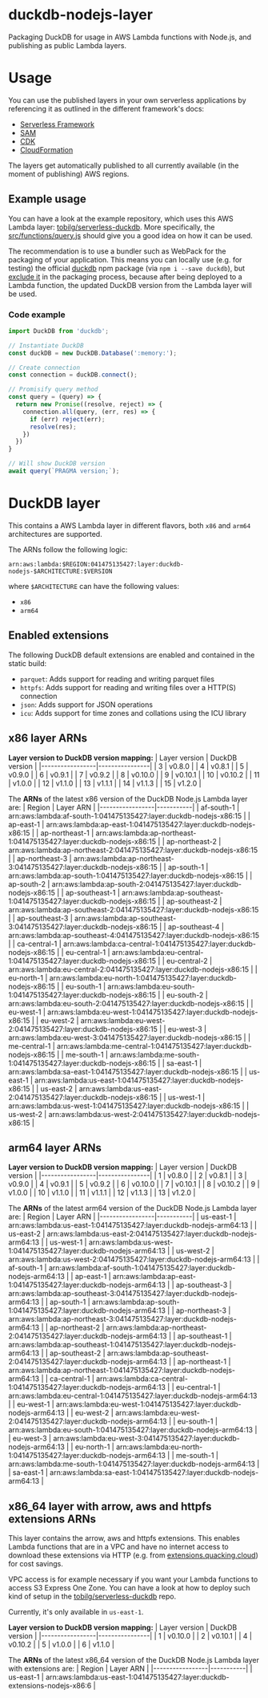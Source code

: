 # duckdb-nodejs-layer
Packaging DuckDB for usage in AWS Lambda functions with Node.js, and publishing as public Lambda layers.

# Usage
You can use the published layers in your own serverless applications by referencing it as outlined in the different framework's docs:

* [Serverless Framework](https://www.serverless.com/framework/docs/providers/aws/guide/serverless.yml/#functions)
* [SAM](https://aws.amazon.com/blogs/compute/working-with-aws-lambda-and-lambda-layers-in-aws-sam/)
* [CDK](https://docs.aws.amazon.com/cdk/api/v1/docs/aws-lambda-readme.html#layers)
* [CloudFormation](https://docs.aws.amazon.com/AWSCloudFormation/latest/UserGuide/aws-resource-lambda-function.html#cfn-lambda-function-layers)

The layers get automatically published to all currently available (in the moment of publishing) AWS regions.

## Example usage
You can have a look at the example repository, which uses this AWS Lambda layer: [tobilg/serverless-duckdb](https://github.com/tobilg/serverless-duckdb). More specifically, the [src/functions/query.js](https://github.com/tobilg/serverless-duckdb/blob/main/src/functions/query.js) should give you a good idea on how it can be used.

The recommendation is to use a bundler such as WebPack for the packaging of your application. This means you can locally use (e.g. for testing) the official [duckdb](https://www.npmjs.com/package/duckdb) npm package (via `npm i --save duckdb`), but [exclude it](https://github.com/tobilg/serverless-duckdb/blob/main/webpack.config.serverless.js#L27) in the packaging process, because after being deployed to a Lambda function, the updated DuckDB version from the Lambda layer will be used.

### Code example

```javascript
import DuckDB from 'duckdb';

// Instantiate DuckDB
const duckDB = new DuckDB.Database(':memory:');

// Create connection
const connection = duckDB.connect();

// Promisify query method
const query = (query) => {
  return new Promise((resolve, reject) => {
    connection.all(query, (err, res) => {
      if (err) reject(err);
      resolve(res);
    })
  })
}

// Will show DuckDB version
await query(`PRAGMA version;`);
```

# DuckDB layer
This contains a AWS Lambda layer in different flavors, both `x86` and `arm64` architectures are supported.

The ARNs follow the following logic:
```text
arn:aws:lambda:$REGION:041475135427:layer:duckdb-nodejs-$ARCHITECTURE:$VERSION
```

where `$ARCHITECTURE` can have the following values:

* `x86`
* `arm64`

## Enabled extensions
The following DuckDB default extensions are enabled and contained in the static build:

* `parquet`: Adds support for reading and writing parquet files
* `httpfs`: Adds support for reading and writing files over a HTTP(S) connection
* `json`: Adds support for JSON operations
* `icu`: Adds support for time zones and collations using the ICU library

## x86 layer ARNs

**Layer version to DuckDB version mapping:**
| Layer version   | DuckDB version |
|-----------------|----------------|
| 3               | v0.8.0         |
| 4               | v0.8.1         |
| 5               | v0.9.0         |
| 6               | v0.9.1         |
| 7               | v0.9.2         |
| 8               | v0.10.0        |
| 9               | v0.10.1        |
| 10              | v0.10.2        |
| 11              | v1.0.0         |
| 12              | v1.1.0         |
| 13              | v1.1.1         |
| 14              | v1.1.3         |
| 15              | v1.2.0         |

The **ARNs** of the latest x86 version of the DuckDB Node.js Lambda layer are:
| Region          | Layer ARN |
|-----------------|-----------|
| af-south-1 | arn:aws:lambda:af-south-1:041475135427:layer:duckdb-nodejs-x86:15 |
| ap-east-1 | arn:aws:lambda:ap-east-1:041475135427:layer:duckdb-nodejs-x86:15 |
| ap-northeast-1 | arn:aws:lambda:ap-northeast-1:041475135427:layer:duckdb-nodejs-x86:15 |
| ap-northeast-2 | arn:aws:lambda:ap-northeast-2:041475135427:layer:duckdb-nodejs-x86:15 |
| ap-northeast-3 | arn:aws:lambda:ap-northeast-3:041475135427:layer:duckdb-nodejs-x86:15 |
| ap-south-1 | arn:aws:lambda:ap-south-1:041475135427:layer:duckdb-nodejs-x86:15 |
| ap-south-2 | arn:aws:lambda:ap-south-2:041475135427:layer:duckdb-nodejs-x86:15 |
| ap-southeast-1 | arn:aws:lambda:ap-southeast-1:041475135427:layer:duckdb-nodejs-x86:15 |
| ap-southeast-2 | arn:aws:lambda:ap-southeast-2:041475135427:layer:duckdb-nodejs-x86:15 |
| ap-southeast-3 | arn:aws:lambda:ap-southeast-3:041475135427:layer:duckdb-nodejs-x86:15 |
| ap-southeast-4 | arn:aws:lambda:ap-southeast-4:041475135427:layer:duckdb-nodejs-x86:15 |
| ca-central-1 | arn:aws:lambda:ca-central-1:041475135427:layer:duckdb-nodejs-x86:15 |
| eu-central-1 | arn:aws:lambda:eu-central-1:041475135427:layer:duckdb-nodejs-x86:15 |
| eu-central-2 | arn:aws:lambda:eu-central-2:041475135427:layer:duckdb-nodejs-x86:15 |
| eu-north-1 | arn:aws:lambda:eu-north-1:041475135427:layer:duckdb-nodejs-x86:15 |
| eu-south-1 | arn:aws:lambda:eu-south-1:041475135427:layer:duckdb-nodejs-x86:15 |
| eu-south-2 | arn:aws:lambda:eu-south-2:041475135427:layer:duckdb-nodejs-x86:15 |
| eu-west-1 | arn:aws:lambda:eu-west-1:041475135427:layer:duckdb-nodejs-x86:15 |
| eu-west-2 | arn:aws:lambda:eu-west-2:041475135427:layer:duckdb-nodejs-x86:15 |
| eu-west-3 | arn:aws:lambda:eu-west-3:041475135427:layer:duckdb-nodejs-x86:15 |
| me-central-1 | arn:aws:lambda:me-central-1:041475135427:layer:duckdb-nodejs-x86:15 |
| me-south-1 | arn:aws:lambda:me-south-1:041475135427:layer:duckdb-nodejs-x86:15 |
| sa-east-1 | arn:aws:lambda:sa-east-1:041475135427:layer:duckdb-nodejs-x86:15 |
| us-east-1 | arn:aws:lambda:us-east-1:041475135427:layer:duckdb-nodejs-x86:15 |
| us-east-2 | arn:aws:lambda:us-east-2:041475135427:layer:duckdb-nodejs-x86:15 |
| us-west-1 | arn:aws:lambda:us-west-1:041475135427:layer:duckdb-nodejs-x86:15 |
| us-west-2 | arn:aws:lambda:us-west-2:041475135427:layer:duckdb-nodejs-x86:15 |

## arm64 layer ARNs

**Layer version to DuckDB version mapping:**
| Layer version   | DuckDB version |
|-----------------|----------------|
| 1               | v0.8.0         |
| 2               | v0.8.1         |
| 3               | v0.9.0         |
| 4               | v0.9.1         |
| 5               | v0.9.2         |
| 6               | v0.10.0        |
| 7               | v0.10.1        |
| 8               | v0.10.2        |
| 9               | v1.0.0         |
| 10              | v1.1.0         |
| 11              | v1.1.1         |
| 12              | v1.1.3         |
| 13              | v1.2.0         |

The **ARNs** of the latest arm64 version of the DuckDB Node.js Lambda layer are:
| Region          | Layer ARN |
|-----------------|-----------|
| us-east-1 | arn:aws:lambda:us-east-1:041475135427:layer:duckdb-nodejs-arm64:13 |
| us-east-2 | arn:aws:lambda:us-east-2:041475135427:layer:duckdb-nodejs-arm64:13 |
| us-west-1 | arn:aws:lambda:us-west-1:041475135427:layer:duckdb-nodejs-arm64:13 |
| us-west-2 | arn:aws:lambda:us-west-2:041475135427:layer:duckdb-nodejs-arm64:13 |
| af-south-1 | arn:aws:lambda:af-south-1:041475135427:layer:duckdb-nodejs-arm64:13 |
| ap-east-1 | arn:aws:lambda:ap-east-1:041475135427:layer:duckdb-nodejs-arm64:13 |
| ap-southeast-3 | arn:aws:lambda:ap-southeast-3:041475135427:layer:duckdb-nodejs-arm64:13 |
| ap-south-1 | arn:aws:lambda:ap-south-1:041475135427:layer:duckdb-nodejs-arm64:13 |
| ap-northeast-3 | arn:aws:lambda:ap-northeast-3:041475135427:layer:duckdb-nodejs-arm64:13 |
| ap-northeast-2 | arn:aws:lambda:ap-northeast-2:041475135427:layer:duckdb-nodejs-arm64:13 |
| ap-southeast-1 | arn:aws:lambda:ap-southeast-1:041475135427:layer:duckdb-nodejs-arm64:13 |
| ap-southeast-2 | arn:aws:lambda:ap-southeast-2:041475135427:layer:duckdb-nodejs-arm64:13 |
| ap-northeast-1 | arn:aws:lambda:ap-northeast-1:041475135427:layer:duckdb-nodejs-arm64:13 |
| ca-central-1 | arn:aws:lambda:ca-central-1:041475135427:layer:duckdb-nodejs-arm64:13 |
| eu-central-1 | arn:aws:lambda:eu-central-1:041475135427:layer:duckdb-nodejs-arm64:13 |
| eu-west-1 | arn:aws:lambda:eu-west-1:041475135427:layer:duckdb-nodejs-arm64:13 |
| eu-west-2 | arn:aws:lambda:eu-west-2:041475135427:layer:duckdb-nodejs-arm64:13 |
| eu-south-1 | arn:aws:lambda:eu-south-1:041475135427:layer:duckdb-nodejs-arm64:13 |
| eu-west-3 | arn:aws:lambda:eu-west-3:041475135427:layer:duckdb-nodejs-arm64:13 |
| eu-north-1 | arn:aws:lambda:eu-north-1:041475135427:layer:duckdb-nodejs-arm64:13 |
| me-south-1 | arn:aws:lambda:me-south-1:041475135427:layer:duckdb-nodejs-arm64:13 |
| sa-east-1 | arn:aws:lambda:sa-east-1:041475135427:layer:duckdb-nodejs-arm64:13 |


## x86_64 layer with arrow, aws and httpfs extensions ARNs
This layer contains the arrow, aws and httpfs extensions. This enables Lambda functions that are in a VPC and have no internet access to download these extensions via HTTP (e.g. from [extensions.quacking.cloud](https://extensions.quacking.cloud)) for cost savings.

VPC access is for example necessary if you want your Lambda functions to access S3 Express One Zone. You can have a look at how to deploy such kind of setup in the [tobilg/serverless-duckdb](https://github.com/tobilg/serverless-duckdb/blob/main/serverless.yml#L112-L147) repo.

Currently, it's only available in `us-east-1`.

**Layer version to DuckDB version mapping:**
| Layer version   | DuckDB version |
|-----------------|----------------|
| 1               | v0.10.0        |
| 2               | v0.10.1        |
| 4               | v0.10.2        |
| 5               | v1.0.0         |
| 6               | v1.1.0         |

The **ARNs** of the latest x86_64 version of the DuckDB Node.js Lambda layer with extensions are:
| Region          | Layer ARN |
|-----------------|-----------|
| us-east-1 | arn:aws:lambda:us-east-1:041475135427:layer:duckdb-extensions-nodejs-x86:6 |
